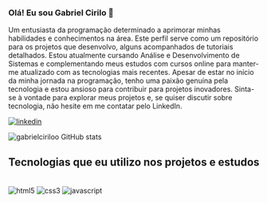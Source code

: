 ### Olá! Eu sou Gabriel Cirilo 👋
 Um entusiasta da programação determinado a aprimorar minhas habilidades e conhecimentos na área. Este perfil serve como um repositório para os projetos que desenvolvo, alguns acompanhados de tutoriais detalhados. Estou atualmente cursando Análise e Desenvolvimento de Sistemas e complementando meus estudos com cursos online para manter-me atualizado com as tecnologias mais recentes. Apesar de estar no início da minha jornada na programação, tenho uma paixão genuína pela tecnologia e estou ansioso para contribuir para projetos inovadores. Sinta-se à vontade para explorar meus projetos e, se quiser discutir sobre tecnologia, não hesite em me contatar pelo LinkedIn.

[![linkedin](https://img.shields.io/badge/LinkedIn-0077B5?style=for-the-badge&logo=linkedin&logoColor=white)](https://www.linkedin.com/in/gabriel-cirilo-da-silva)

 ![gabrielciriloo GitHub stats](https://github-readme-stats.vercel.app/api?username=gabrielciriloo&show_icons=true&theme=tokyonight)

 ## Tecnologias que eu utilizo nos projetos e estudos 

<div style="display: inline_block"><br>
<img align="center" alt="html5" src="https://img.shields.io/badge/HTML5-E34F26?style=for-the-badge&logo=html5&logoColor=white" />
<img align="center" alt="css3" src="https://img.shields.io/badge/CSS3-1572B6?style=for-the-badge&logo=css3&logoColor=white" />
<img align="center" alt="javascript" src="https://img.shields.io/badge/JavaScript-F7DF1E?style=for-the-badge&logo=javascript&logoColor=black" />
</div>
